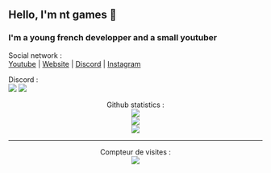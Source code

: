 ## Hello, I'm nt games  👋

### I'm a young french developper and a small youtuber 

<p align='centre'>
  Social network :<br>
  <a href="https://www.youtube.com/c/nt-games-ytb">Youtube</a> |
  <a href="http://nt-games-site.000webhostapp.com/">Website</a> |
  <a href="https://discord.com/invite/nk22HmUDJC">Discord</a> |
  <a href="https://www.instagram.com/nicolas__tr/ ">Instagram</a>
</p>

<p align="centre">
  Discord :<br>
  <img src="https://lanyard-profile-readme.vercel.app/api/414544260956946432"/>
  <img src="https://lanyard-profile-readme.vercel.app/api/714791613980737537"/>
</p>

<p align="center">
	Github statistics :<br>
  <img src="https://github-readme-streak-stats.herokuapp.com/?user=nt-games-ytb&theme=dark&hide_border=true">
	<br>
	<img src="https://github-readme-stats.vercel.app/api?username=nt-games-ytb&include_all_commits=true&show_icons=true&hide_border=true&hide_title=true&count_private=true&theme=dark">
	<br>
	<img src="https://github-readme-stats.vercel.app/api/top-langs/?username=nt-games-ytb&layout=compact&count_private=true&langs_count=8&hide_border=true&theme=dark">
</p>


---  

<p align="center"> 
  Compteur de visites :<br>
  <img src="https://profile-counter.glitch.me/nt-games-ytb/count.svg" />
</p>
